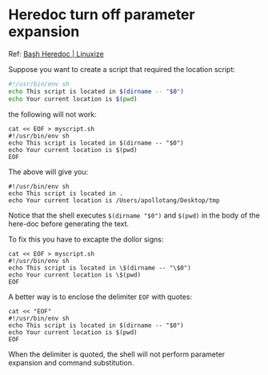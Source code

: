 # Heredoc turn off  parameter expansion

Ref: [Bash Heredoc | Linuxize](https://linuxize.com/post/bash-heredoc/) 



Suppose you want to create a script that required the location script: 

```bash
#!/usr/bin/env sh
echo This script is located in $(dirname -- "$0")
echo Your current location is $(pwd)
```



the following will not work:

```
cat << EOF > myscript.sh
#!/usr/bin/env sh
echo This script is located in $(dirname -- "$0")
echo Your current location is $(pwd)
EOF

```

The above will give you:

```
#!/usr/bin/env sh
echo This script is located in .
echo Your current location is /Users/apollotang/Desktop/tmp
```

Notice that the shell executes `$(dirname "$0")` and `$(pwd)` in the body of the here-doc before generating the text.



To fix this you have to excapte the dollor signs:

```
cat << EOF > myscript.sh
#!/usr/bin/env sh
echo This script is located in \$(dirname -- "\$0")
echo Your current location is \$(pwd)
EOF

```

A better way is to enclose the delimiter `EOF` with quotes:

```
cat << "EOF"
#!/usr/bin/env sh
echo This script is located in $(dirname -- "$0")
echo Your current location is $(pwd)
EOF
```

When the delimiter is quoted, the shell will not perform parameter expansion and command substitution. 

